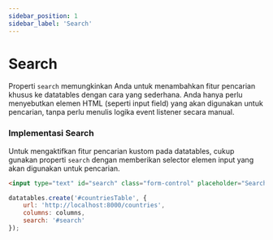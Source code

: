 ```yaml
---
sidebar_position: 1
sidebar_label: 'Search'
---
```


# Search

Properti `search` memungkinkan Anda untuk menambahkan fitur pencarian khusus ke datatables dengan cara yang sederhana. Anda hanya perlu menyebutkan elemen HTML (seperti input field) yang akan digunakan untuk pencarian, tanpa perlu menulis logika event listener secara manual.

### Implementasi Search

Untuk mengaktifkan fitur pencarian kustom pada datatables, cukup gunakan properti `search` dengan memberikan selector elemen input yang akan digunakan untuk pencarian.

```html
<input type="text" id="search" class="form-control" placeholder="Search data">
```

```js {4}
datatables.create('#countriesTable', {
    url: 'http://localhost:8000/countries',
    columns: columns,
    search: '#search'
});
```

